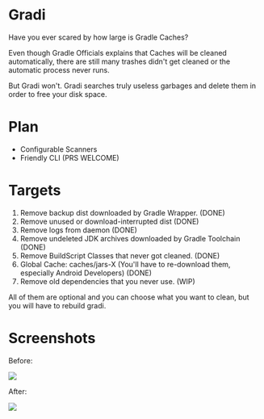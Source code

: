 # Gradi

Have you ever scared by how large is Gradle Caches?

Even though Gradle Officials explains that Caches will be cleaned automatically, there are still many trashes didn't get
cleaned or the automatic process never runs.

But Gradi won't. Gradi searches truly useless garbages and delete them in order to free your disk space.

# Plan

- Configurable Scanners
- Friendly CLI (PRS WELCOME)

# Targets

1. Remove backup dist downloaded by Gradle Wrapper. (DONE)
2. Remove unused or download-interrupted dist (DONE)
3. Remove logs from daemon (DONE)
4. Remove undeleted JDK archives downloaded by Gradle Toolchain (DONE)
5. Remove BuildScript Classes that never got cleaned. (DONE)
6. Global Cache: caches/jars-X (You'll have to re-download them, especially Android Developers) (DONE)
7. Remove old dependencies that you never use. (WIP)

All of them are optional and you can choose what you want to clean, but you will have to rebuild gradi.

# Screenshots
Before:  

![](https://upload.cc/i1/2022/05/14/rZ4qcf.png)

After:  

![](https://upload.cc/i1/2022/05/14/w6vqmd.png)
